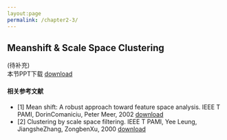 ```yaml
---
layout:page
permalink: /chapter2-3/
---
```


## Meanshift & Scale Space Clustering
(待补充)<br>
本节PPT下载 [download]()
#### 相关参考文献
- [1] Mean shift: A robust approach toward feature space analysis. IEEE T PAMI, DorinComaniciu, Peter Meer, 2002 [download](https://share.weiyun.com/5qucSXs)
- [2] Clustering by scale space filtering. IEEE T PAMI, Yee Leung, JiangsheZhang, ZongbenXu, 2000 [download](https://share.weiyun.com/5eWO6sW)
